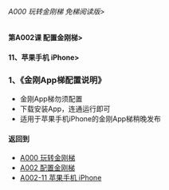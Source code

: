 ###### A000 玩转金刚梯 免梯阅读版>
#### 第A002课 配置金刚梯>
#### 11、苹果手机 iPhone>

### 1、《金刚App梯配置说明》

- 金刚App梯勿须配置
- 下载安装App，连通运行即可
- 适用于苹果手机iPhone的金刚App梯稍晚发布

#### 返回到
- [A000 玩转金刚梯](https://github.com/a2zitpro/web/blob/master/LadderFree/main.md)
- [A002 配置金刚梯](https://github.com/a2zitpro/web/blob/master/LadderFree/LadderConfigure/LadderConfigure.md)
- [A002-11 苹果手机 iPhone](https://github.com/a2zitpro/web/blob/master/LadderFree/LadderConfigure/Apple/iPhone/iPhone.md)


